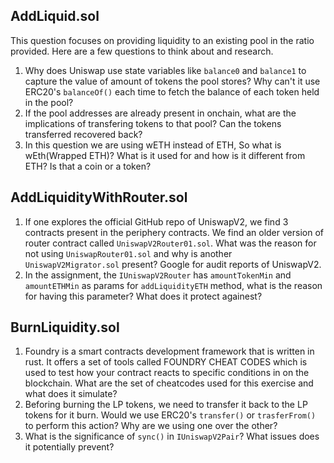 ## AddLiquid.sol
This question focuses on providing liquidity to an existing pool in the ratio provided.
Here are a few questions to think about and research.
1. Why does Uniswap use state variables like `balance0` and `balance1` to capture the value of amount of tokens the pool stores? Why can't it use ERC20's `balanceOf()` each time to fetch the balance of each token held in the pool?
2. If the pool addresses are already present in onchain, what are the implications of transfering tokens to that pool? Can the tokens transferred recovered back?
3. In this question we are using wETH instead of ETH, So what is wEth(Wrapped ETH)? What is it used for and how is it different from ETH? Is that a coin or a token?

## AddLiquidityWithRouter.sol
1. If one explores the official GitHub repo of UniswapV2, we find 3 contracts present in the periphery contracts. We find an older version of router contract called `UniswapV2Router01.sol`. What was the reason for not using `UniswapRouter01.sol` and why is another `UniswapV2Migrator.sol` present? Google for audit reports of UniswapV2.
2. In the assignment, the `IUniswapV2Router` has `amountTokenMin` and `amountETHMin` as params for `addLiquidityETH` method, what is the reason for having this parameter? What does it protect againest?

## BurnLiquidity.sol
1. Foundry is a smart contracts development framework that is written in rust. It offers a set of tools called FOUNDRY CHEAT CODES which is used to test how your contract reacts to specific conditions in on the blockchain. What are the set of cheatcodes used for this exercise and what does it simulate?
2. Beforing burning the LP tokens, we need to transfer it back to the LP tokens for it burn. Would we use ERC20's `transfer()` or `trasferFrom()` to perform this action? Why are we using one over the other? 
3. What is the significance of `sync()` in `IUniswapV2Pair`? What issues does it potentially prevent?